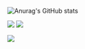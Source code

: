 <div> 
  
  ![Anurag's GitHub stats](https://github-readme-stats.vercel.app/api?username=docafavarato&theme=tokyonight&include_all_commits=false)
  
  <a href = "mailto:docafavarato@gmail.com"><img src="https://img.shields.io/badge/-Gmail-%23333?style=for-the-badge&logo=gmail&logoColor=white" target="_blank"></a>
  <a href="https://www.linkedin.com/in/jo%C3%A3o-pedro-favarato-71800b204/" target="_blank"><img src="https://img.shields.io/badge/-LinkedIn-%230077B5?style=for-the-badge&logo=linkedin&logoColor=white" target="_blank"></a> 
  
  <img src="https://github-readme-streak-stats.herokuapp.com/?user=docafavarato"/>
</div>
